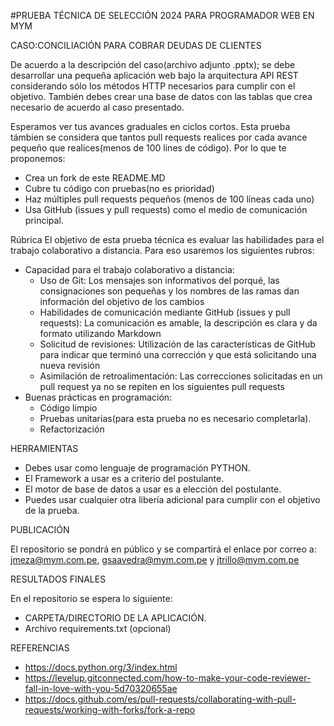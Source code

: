 #PRUEBA TÉCNICA DE SELECCIÓN 2024 PARA PROGRAMADOR WEB EN MYM


CASO:CONCILIACIÓN PARA COBRAR DEUDAS DE CLIENTES

De acuerdo a la descripción del caso(archivo adjunto .pptx); se debe desarrollar una pequeña aplicación web bajo la arquitectura API REST considerando sólo los métodos HTTP necesarios para cumplir con el objetivo. También debes crear una base de datos con las tablas que crea necesario de acuerdo al caso presentado.

Esperamos ver tus avances graduales en ciclos cortos. Esta prueba támbien se considera que tantos pull requests realices por cada avance pequeño que realices(menos de 100 lines de código). Por lo que te proponemos:
- Crea un fork de este README.MD
- Cubre tu código con pruebas(no es prioridad)
- Haz múltiples pull requests pequeños (menos de 100 líneas cada uno)
- Usa GitHub (issues y pull requests) como el medio de comunicación principal.

Rúbrica
El objetivo de esta prueba técnica es evaluar las habilidades para el trabajo colaborativo a distancia. Para eso usaremos los siguientes rubros:
- Capacidad para el trabajo colaborativo a distancia:
    - Uso de Git: Los mensajes son informativos del porqué, las consignaciones son pequeñas y los nombres de las ramas dan información del objetivo de los cambios
    - Habilidades de comunicación mediante GitHub (issues y pull requests): La comunicación es amable, la descripción es clara y da formato utilizando Markdown
    - Solicitud de revisiones: Utilización de las características de GitHub para indicar que terminó una corrección y que está solicitando una nueva revisión
    - Asimilación de retroalimentación: Las correcciones solicitadas en un pull request ya no se repiten en los siguientes pull requests
- Buenas prácticas en programación:
    - Código limpio
    - Pruebas unitarias(para esta prueba no es necesario completarla).
    - Refactorización

HERRAMIENTAS
- Debes usar como lenguaje de programación PYTHON.
- El Framework a usar es a criterio del postulante.
- El motor de base de datos a usar es a elección del postulante.
- Puedes usar cualquier otra libería adicional para cumplir con el objetivo de la prueba.


PUBLICACIÓN

El repositorio se pondrá en público y se compartirá el enlace por correo a: jmeza@mym.com.pe, gsaavedra@mym.com.pe y jtrillo@mym.com.pe


RESULTADOS FINALES

En el repositorio se espera lo siguiente:
- CARPETA/DIRECTORIO DE LA APLICACIÓN.
- Archivo requirements.txt (opcional)


REFERENCIAS
- https://docs.python.org/3/index.html
- https://levelup.gitconnected.com/how-to-make-your-code-reviewer-fall-in-love-with-you-5d70320655ae
- https://docs.github.com/es/pull-requests/collaborating-with-pull-requests/working-with-forks/fork-a-repo
